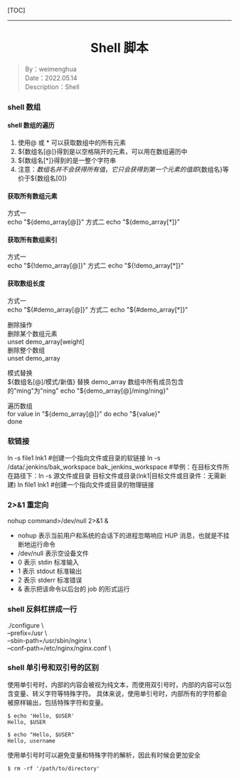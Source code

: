 [TOC]

---

<h1 align="center">Shell 脚本</h1>

> By：weimenghua  
> Date：2022.05.14  
> Description：Shell   


### shell 数组
#### shell 数组的遍历  
1. 使用@ 或 * 可以获取数组中的所有元素
2. ${数组名[@]}得到是以空格隔开的元素，可以用在数组遍历中
3. ${数组名[*]}得到的是一整个字符串
4. 注意：${数组名}并不会获得所有值，它只会获得到第一个元素的值
即${数组名}等价于${数组名[0]}

#### 获取所有数组元素  
方式一  
echo "${demo_array[@]}"  
方式二  
echo "${demo_array[*]}"  

#### 获取所有数组索引  
方式一  
echo "${!demo_array[@]}"  
方式二  
echo "${!demo_array[*]}"  

#### 获取数组长度  
方式一  
echo "${#demo_array[@]}"  
方式二  
echo "${#demo_array[*]}"  

删除操作  
删除某个数组元素  
unset demo_array[weight]  
删除整个数组  
unset demo_array  

模式替换  
${数组名[@]/模式/新值}  
替换 demo_array 数组中所有成员包含的"ming"为"ning"  
echo "${demo_array[@]/ming/ning}"  

遍历数组  
for value in "${demo_array[@]}"  
do  
echo "${value}"  
done  


### 软链接
ln -s file1 lnk1    #创建一个指向文件或目录的软链接
ln -s /data/.jenkins/bak_workspace bak_jenkins_workspace    #举例：在目标文件所在路径下：ln -s 源文件或目录 目标文件或目录(lnk1|目标文件或目录件：无需新建)
ln file1 lnk1   #创建一个指向文件或目录的物理链接


### 2>&1 重定向  
nohup command>/dev/null 2>&1 &  
- nohup 表示当前用户和系统的会话下的进程忽略响应 HUP 消息，也就是不挂断地运行命令
- /dev/null 表示空设备文件
- 0 表示 stdin 标准输入
- 1 表示 stdout 标准输出
- 2 表示 stderr 标准错误
- & 表示把该命令以后台的 job 的形式运行


### shell 反斜杠拼成一行  
./configure \  
–prefix=/usr \  
–sbin-path=/usr/sbin/nginx \  
–conf-path=/etc/nginx/nginx.conf \


### shell 单引号和双引号的区别
使用单引号时，内部的内容会被视为纯文本，而使用双引号时，内部的内容可以包含变量、转义字符等特殊字符。
具体来说，使用单引号时，内部所有的字符都会被原样输出，包括特殊字符和变量。

```
$ echo 'Hello, $USER'
Hello, $USER

$ echo "Hello, $USER"
Hello, username
```

使用单引号时可以避免变量和特殊字符的解析，因此有时候会更加安全
```
$ rm -rf '/path/to/directory'
```

